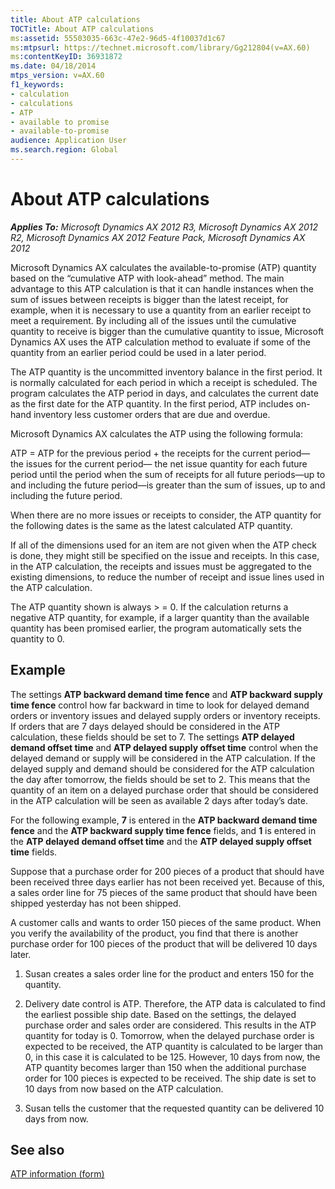 ```yaml
---
title: About ATP calculations
TOCTitle: About ATP calculations
ms:assetid: 55503035-663c-47e2-96d5-4f10037d1c67
ms:mtpsurl: https://technet.microsoft.com/library/Gg212804(v=AX.60)
ms:contentKeyID: 36931872
ms.date: 04/18/2014
mtps_version: v=AX.60
f1_keywords:
- calculation
- calculations
- ATP
- available to promise
- available-to-promise
audience: Application User
ms.search.region: Global
---
```


# About ATP calculations 


_**Applies To:** Microsoft Dynamics AX 2012 R3, Microsoft Dynamics AX 2012 R2, Microsoft Dynamics AX 2012 Feature Pack, Microsoft Dynamics AX 2012_

Microsoft Dynamics AX calculates the available-to-promise (ATP) quantity based on the “cumulative ATP with look-ahead” method. The main advantage to this ATP calculation is that it can handle instances when the sum of issues between receipts is bigger than the latest receipt, for example, when it is necessary to use a quantity from an earlier receipt to meet a requirement. By including all of the issues until the cumulative quantity to receive is bigger than the cumulative quantity to issue, Microsoft Dynamics AX uses the ATP calculation method to evaluate if some of the quantity from an earlier period could be used in a later period.

The ATP quantity is the uncommitted inventory balance in the first period. It is normally calculated for each period in which a receipt is scheduled. The program calculates the ATP period in days, and calculates the current date as the first date for the ATP quantity. In the first period, ATP includes on-hand inventory less customer orders that are due and overdue.

Microsoft Dynamics AX calculates the ATP using the following formula:

ATP = ATP for the previous period + the receipts for the current period— the issues for the current period— the net issue quantity for each future period until the period when the sum of receipts for all future periods—up to and including the future period—is greater than the sum of issues, up to and including the future period.

When there are no more issues or receipts to consider, the ATP quantity for the following dates is the same as the latest calculated ATP quantity.

If all of the dimensions used for an item are not given when the ATP check is done, they might still be specified on the issue and receipts. In this case, in the ATP calculation, the receipts and issues must be aggregated to the existing dimensions, to reduce the number of receipt and issue lines used in the ATP calculation.

The ATP quantity shown is always \> = 0. If the calculation returns a negative ATP quantity, for example, if a larger quantity than the available quantity has been promised earlier, the program automatically sets the quantity to 0.

## Example

The settings **ATP backward demand time fence** and **ATP backward supply time fence** control how far backward in time to look for delayed demand orders or inventory issues and delayed supply orders or inventory receipts. If orders that are 7 days delayed should be considered in the ATP calculation, these fields should be set to 7. The settings **ATP delayed demand offset time** and **ATP delayed supply offset time** control when the delayed demand or supply will be considered in the ATP calculation. If the delayed supply and demand should be considered for the ATP calculation the day after tomorrow, the fields should be set to 2. This means that the quantity of an item on a delayed purchase order that should be considered in the ATP calculation will be seen as available 2 days after today’s date.

For the following example, **7** is entered in the **ATP backward demand time fence** and the **ATP backward supply time fence** fields, and **1** is entered in the **ATP delayed demand offset time** and the **ATP delayed supply offset time** fields.

Suppose that a purchase order for 200 pieces of a product that should have been received three days earlier has not been received yet. Because of this, a sales order line for 75 pieces of the same product that should have been shipped yesterday has not been shipped.

A customer calls and wants to order 150 pieces of the same product. When you verify the availability of the product, you find that there is another purchase order for 100 pieces of the product that will be delivered 10 days later.

1.  Susan creates a sales order line for the product and enters 150 for the quantity.

2.  Delivery date control is ATP. Therefore, the ATP data is calculated to find the earliest possible ship date. Based on the settings, the delayed purchase order and sales order are considered. This results in the ATP quantity for today is 0. Tomorrow, when the delayed purchase order is expected to be received, the ATP quantity is calculated to be larger than 0, in this case it is calculated to be 125. However, 10 days from now, the ATP quantity becomes larger than 150 when the additional purchase order for 100 pieces is expected to be received. The ship date is set to 10 days from now based on the ATP calculation.

3.  Susan tells the customer that the requested quantity can be delivered 10 days from now.

## See also

[ATP information (form)](https://technet.microsoft.com/library/hh209482\(v=ax.60\))

  


